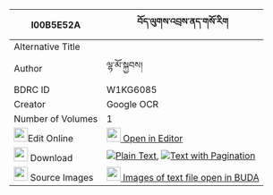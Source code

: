 |I00B5E52A|བོད་ལུགས་འབྲས་ནད་གསོ་རིག 
| --- | --- 
|Alternative Title |
|Author| ལྷ་མོ་སྐྱབས།
|BDRC ID | W1KG6085
|Creator | Google OCR
|Number of Volumes| 1
|<img width="25" src="https://img.icons8.com/color/25/000000/edit-property.png">Edit Online| [<img width="25" src="https://avatars.githubusercontent.com/u/45091458?s=200&v=4"> Open in Editor](http://editor.openpecha.org/I00B5E52A)
|<img width="25" src="https://img.icons8.com/fluent/48/000000/download-2.png"/>  Download | [![](https://img.icons8.com/color/20/000000/txt.png)Plain Text](https://github.com/Openpecha/I00B5E52A/releases/download/v1/boluk_drene_sorik_plain_I00B5E52A.zip), [![](https://img.icons8.com/color/20/000000/txt.png)Text with Pagination](https://github.com/Openpecha/I00B5E52A/releases/download/v1/boluk_drene_sorik_pages_I00B5E52A.zip)
|<img width="25" src="https://img.icons8.com/plasticine/100/000000/pictures-folder.png"/>  Source Images | [<img width="25" src="https://library.bdrc.io/icons/BUDA-small.svg"> Images of text file open in BUDA](https://library.bdrc.io/show/bdr:W1KG6085)